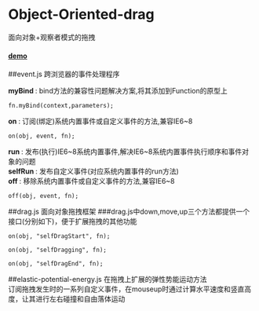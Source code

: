 # Object-Oriented-drag
面向对象+观察者模式的拖拽 <br>
#### <a href=" http://wlqing.com/demo/oop-drag" target="_blank">demo</a>
##event.js 
跨浏览器的事件处理程序

<strong> myBind </strong> : bind方法的兼容性问题解决方案,将其添加到Function的原型上 <br>
<pre><code>fn.myBind(context,parameters);</code></pre>
<strong> on </strong> : 订阅(绑定)系统内置事件或自定义事件的方法,兼容IE6~8 <br>
<pre><code>on(obj, event, fn);</code></pre>
<strong> run </strong> : 发布(执行)IE6~8系统内置事件,解决IE6~8系统内置事件执行顺序和事件对象的问题 <br>
<strong> selfRun </strong> : 发布自定义事件(对应系统内置事件的run方法) <br>
<strong> off </strong> :  移除系统内置事件或自定义事件的方法,兼容IE6~8 <br>
<pre><code>off(obj, event, fn);</code></pre>

##drag.js
面向对象拖拽框架
###drag.js中down,move,up三个方法都提供一个接口(分别如下)，便于扩展拖拽的其他功能
<pre><code>on(obj, "selfDragStart", fn);</code></pre>
<pre><code>on(obj, "selfDragging", fn);</code></pre>
<pre><code>on(obj, "selfDragEnd", fn);</code></pre>

##elastic-potential-energy.js
在拖拽上扩展的弹性势能运动方法 <br>
订阅拖拽发生时的一系列自定义事件，在mouseup时通过计算水平速度和竖直高度，让其进行左右碰撞和自由落体运动
